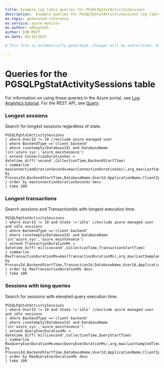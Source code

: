```yaml
---
title: Example log table queries for PGSQLPgStatActivitySessions
description:  Example queries for PGSQLPgStatActivitySessions log table
ms.topic: generated-reference
ms.service: azure-monitor
ms.author: edbaynash
author: EdB-MSFT
ms.date: 08/18/2025

# This file is automatically generated. Changes will be overwritten. Do not change this file directly. 

---
```


# Queries for the PGSQLPgStatActivitySessions table

For information on using these queries in the Azure portal, see [Log Analytics tutorial](/azure/azure-monitor/logs/log-analytics-tutorial). For the REST API, see [Query](/rest/api/loganalytics/query).


### Longest sessions  


Search for longest sessions regardless of state.  

```query
PGSQLPgStatActivitySessions
| where UserId != 10 //exclude azure managed user
| where BackendType =='client backend'
| where isnotempty(DatabaseId) and DatabaseName !in('azure_sys','azure_maintenance')
| extend ConnectionDurationSec = datetime_diff('second',CollectionTime,BackendStartTime)
| summarize maxConnectionDurationSeconds=max(ConnectionDurationSec),arg_max(LastSampledTime=TimeGenerated,lastState=State) by ProcessId,BackendStartTime,DatabaseName,UserId,ApplicationName,ClientIpAddress
| order by maxConnectionDurationSeconds desc
| take 100
```



### Longest transactions  


Search sessions and TransactionIds with longest execution time.  

```query
PGSQLPgStatActivitySessions
| where UserId != 10 and State !='idle' //exclude azure managed user and idle sessions
| where BackendType =='client backend'
| where isnotempty(DatabaseId) and DatabaseName !in('azure_sys','azure_maintenance')
| extend TransactionDurationMs = datetime_diff('millisecond',CollectionTime,TransactionStartTime)
| summarize MaxTransactionDurationMs=max(TransactionDurationMs),arg_max(LastSampledTime=TimeGenerated,lastState=State) by ProcessId,BackendStartTime,TransactionId,DatabaseName,UserId,ApplicationName,ClientIpAddress
| order by MaxTransactionDurationMs desc
| take 100
```



### Sessions with long queries  


Search for sessions with elevated query execution time.  

```query
PGSQLPgStatActivitySessions
| where UserId != 10 and State !='idle' //exclude azure managed user and idle sessions
| where BackendType =='client backend'
| where isnotempty(DatabaseId) and DatabaseName !in('azure_sys','azure_maintenance')
| extend QueryExecDurationMs = datetime_diff('millisecond',CollectionTime,QueryStartTime)
| summarize MaxQueryExecDurationMs=max(QueryExecDurationMs),arg_max(LastSampledTime=TimeGenerated,lastState=State) by ProcessId,BackendStartTime,DatabaseName,UserId,ApplicationName,ClientIpAddress
| order by MaxQueryExecDurationMs desc
| take 100
```

